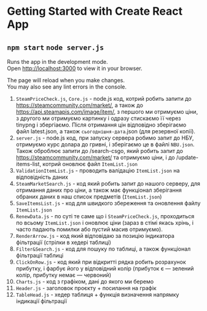# Getting Started with Create React App
##  `npm start` `node server.js`

Runs the app in the development mode.\
Open [http://localhost:3000](http://localhost:3000) to view it in your browser.

The page will reload when you make changes.\
You may also see any lint errors in the console.

1) `SteamPriceCheck.js`, `Core.js` - node.js код, котрий робить запити до https://steamcommunity.com/market/, а також до https://api.steamapis.com/image/item/, з першого ми отримуємо ціни, з другого ми отримуємо картинку і одразу стискаємо її через tinypng і збергіаємо. Після отримання цін відповідно зберігаємо файл latest.json, а також  `сьогоднішня-дата`.json (для резервної копії).
2) `server.js` - node.js код, при запуску сервера робимо запит до НБУ, отримуємо курс долара до гривні, і зберігаємо це в файлі `NBU.json`. Також оброблює запити до /search-csgo, який робить запит до https://steamcommunity.com/market/ та отримуємо ціни, і до /update-items-list, котрий оновлює файл `ItemList.json`
3) `ValidationItemList.js` - проводить валідацію `ItemList.json` на відповідність даних
4) `SteamMarketSearch.js` - код який робить запит до нашого серверу, для отримання даних про ціни, а також має функціонал зберігання обраних даних в наш список предметів (`ItemList.json`)
5) `SaveItemsList.js` - код для швидкого збереження та оновлення файлу `ItemList.json`
6) `RenewData.js` - по суті те саме що і `SteamPriceCheck.js`, проходиться по всьому `ItemList.json` і оновлює ціни (зараз в стімі якась хрінь, і часто падають помилки або пустий масив отримуємо).
7) `RenderArrow.js` - код який відповідаю за позицію індикатора фільтрації (стрілки в хедері таблиці)
8) `Filter&Search.js`  - код для пошуку по таблиці, а також функціонал фільтрації таблиці
9) `ClickOnRow.js` - код який при відкритті рядка робить розрахунок прибутку, і фарбує його у відповідний колір (прибуток є — зелений колір, прибутку немає — червоний)
10) `Charts.js` - код з графіком, дані до якого ми беремо 
11) `Header.js` - заголовок проєкту + посилання на графік
12) `TableHead.js` - хедер таблиця + функція визначення напрямку індикації фільтрації